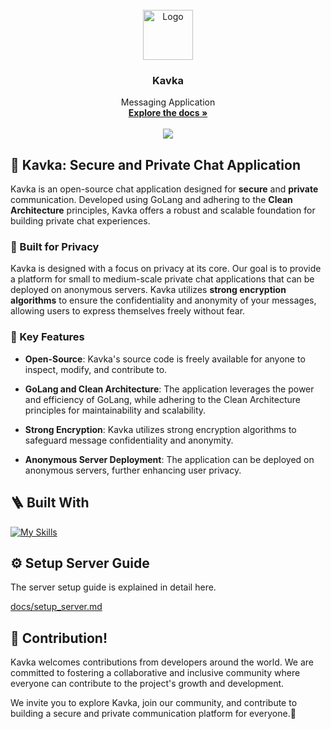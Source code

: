 <br />

<div align="center">
  <a href="https://github.com/kavkaco">
    <img src="./docs/logo.png" alt="Logo" width="80" height="80">
  </a>

  <h3 align="center">Kavka</h3>

  <p align="center">
    Messaging Application
    <br />
    <a href="https://github.com/kavkaco/Kavka-Core/tree/main/docs"><strong>Explore the docs »</strong></a>
    <br />
    <br />
    <a href="https://app.codacy.com/organizations/gh/UGOTAXI/dashboard">
      <img src="https://app.codacy.com/project/badge/Grade/6af1a22ef1f849dc8e8946a3dcc0c724)](https://app.codacy.com/gh/UGOTAXI/modern-go-clean-architecture/dashboard?utm_source=gh&utm_medium=referral&utm_content=&utm_campaign=Badge_grade"/>
    </a>
  </p>
</div>
 
## 💬 Kavka: Secure and Private Chat Application

Kavka is an open-source chat application designed for **secure** and **private** communication. Developed using GoLang and adhering to the **Clean Architecture** principles, Kavka offers a robust and scalable foundation for building private chat experiences.

### 🦄 Built for Privacy

Kavka is designed with a focus on privacy at its core. Our goal is to provide a platform for small to medium-scale private chat applications that can be deployed on anonymous servers. Kavka utilizes **strong encryption algorithms** to ensure the confidentiality and anonymity of your messages, allowing users to express themselves freely without fear.

### 🔑 Key Features

- **Open-Source**: Kavka's source code is freely available for anyone to inspect, modify, and contribute to.

- **GoLang and Clean Architecture**: The application leverages the power and efficiency of GoLang, while adhering to the Clean Architecture principles for maintainability and scalability.

- **Strong Encryption**: Kavka utilizes strong encryption algorithms to safeguard message confidentiality and anonymity.

- **Anonymous Server Deployment**: The application can be deployed on anonymous servers, further enhancing user privacy.

## 🪜 Built With

[![My Skills](https://skillicons.dev/icons?i=vscode,golang,docker,nginx,git,github,postman,mongodb,redis,vuejs,nuxtjs,ts,aws)](https://skillicons.dev)

## ⚙️ Setup Server Guide
The server setup guide is explained in detail here.

[docs/setup_server.md](https://github.com/kavkaco/Kavka-Core/blob/main/docs/setup_server.md)
 
## 💎 Contribution!

Kavka welcomes contributions from developers around the world. We are committed to fostering a collaborative and inclusive community where everyone can contribute to the project's growth and development.

We invite you to explore Kavka, join our community, and contribute to building a secure and private communication platform for everyone.💜
